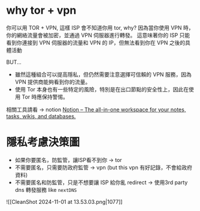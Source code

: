 

# why tor + vpn
你可以用 TOR  + VPN, 這樣 ISP 會不知道你用 tor, why?
因為當你使用 VPN 時，你的網絡流量會被加密，並通過 VPN 伺服器進行轉發。
這意味著你的 ISP 只能看到你連接到 VPN 伺服器的流量和 VPN 的 IP，但無法看到你在 VPN 之後的具體活動

BUT...
- 雖然這種組合可以提高隱私，但仍然需要注意選擇可信賴的 VPN 服務，因為 VPN 提供商能夠看到你的流量。
- 使用 Tor 本身也有一些特定的風險，特別是在出口節點的安全性上，因此在使用 Tor 時應保持警惕。


相關工具請看 -> notion [Notion – The all-in-one workspace for your notes, tasks, wikis, and databases.](https://www.notion.so/nture4388/IP-14318b9a988d4fd6bed075f225028800?pvs=4)



# 隱私考慮決策圖
- 如果你要匿名，防監管，讓ISP看不到你 → tor
- 不需要匿名，只需要防政府監管 → vpn (but this vpn 有好記錄，不會給政府資料)
- 不需要匿名和防監管，只是不想要讓 ISP  給你亂 redirect → 使用3rd party dns 轉發服務 like `nextDNS`

![[CleanShot 2024-11-01 at 13.53.03.png|1077]]
